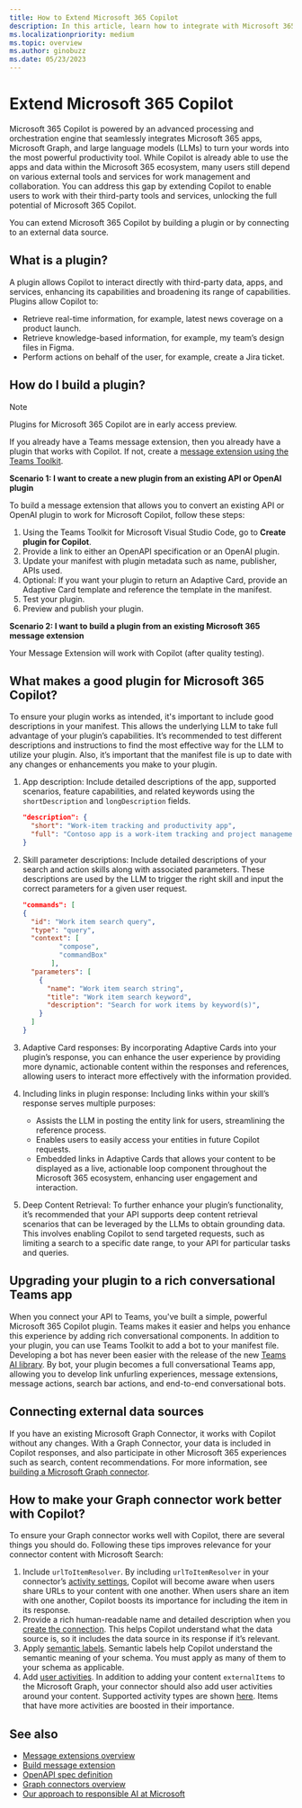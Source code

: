 ```yaml
---
title: How to Extend Microsoft 365 Copilot
description: In this article, learn how to integrate with Microsoft 365 Copilot through message extensions and Graph connectors. 
ms.localizationpriority: medium
ms.topic: overview
ms.author: ginobuzz
ms.date: 05/23/2023 
---
```


# Extend Microsoft 365 Copilot

Microsoft 365 Copilot is powered by an advanced processing and orchestration engine that seamlessly integrates Microsoft 365 apps, Microsoft Graph, and large language models (LLMs) to turn your words into the most powerful productivity tool. While Copilot is already able to use the apps and data within the Microsoft 365 ecosystem, many users still depend on various external tools and services for work management and collaboration. You can address this gap by extending Copilot to enable users to work with their third-party tools and services, unlocking the full potential of Microsoft 365 Copilot.

You can extend Microsoft 365 Copilot by building a plugin or by connecting to an external data source.

## What is a plugin?

A plugin allows Copilot to interact directly with third-party data, apps, and services, enhancing its capabilities and broadening its range of capabilities.
Plugins allow Copilot to:

* Retrieve real-time information, for example, latest news coverage on a product launch.
* Retrieve knowledge-based information, for example, my team’s design files in Figma.
* Perform actions on behalf of the user, for example, create a Jira ticket.

## How do I build a plugin?

> [!NOTE]
> Plugins for Microsoft 365 Copilot are in early access preview.

If you already have a Teams message extension, then you already have a plugin that works with Copilot. If not, create a [message extension using the Teams Toolkit](~/messaging-extensions/what-are-messaging-extensions.md).

**Scenario 1: I want to create a new plugin from an existing API or OpenAI plugin**

To build a message extension that allows you to convert an existing API or OpenAI plugin to work for Microsoft Copilot, follow these steps:

1. Using the Teams Toolkit for Microsoft Visual Studio Code, go to **Create plugin for Copilot**.
2. Provide a link to either an OpenAPI specification or an OpenAI plugin.
3. Update your manifest with plugin metadata such as name, publisher, APIs used.
4. Optional: If you want your plugin to return an Adaptive Card, provide an Adaptive Card template and reference the template in the manifest.
5. Test your plugin.
6. Preview and publish your plugin.

**Scenario 2: I want to build a plugin from an existing Microsoft 365 message extension**

Your Message Extension will work with Copilot (after quality testing).

## What makes a good plugin for Microsoft 365 Copilot?

To ensure your plugin works as intended, it's important to include good descriptions in your manifest. This allows the underlying LLM to take full advantage of your plugin’s capabilities. It’s recommended to test different descriptions and instructions to find the most effective way for the LLM to utilize your plugin. Also, it’s important that the manifest file is up to date with any changes or enhancements you make to your plugin.

1. App description: Include detailed descriptions of the app, supported scenarios, feature capabilities, and related keywords using the `shortDescription` and `longDescription` fields.

   ```json
   "description": { 
     "short": "Work-item tracking and productivity app", 
     "full": "Contoso app is a work-item tracking and project management app that allows teams to create, manage, and track work items. This app helps teams manage projects more efficiently. " 
   } 
   ```

2. Skill parameter descriptions: Include detailed descriptions of your search and action skills along with associated parameters. These descriptions are used by the LLM to trigger the right skill and input the correct parameters for a given user request.

   ```json
   "commands": [
   { 
     "id": "Work item search query", 
     "type": "query", 
     "context": [  
            "compose",  
            "commandBox"  
          ], 
     "parameters": [ 
       { 
         "name": "Work item search string", 
         "title": "Work item search keyword", 
         "description": "Search for work items by keyword(s)", 
       }
     ] 
   } 
   ```

3. Adaptive Card responses: By incorporating Adaptive Cards into your plugin’s response, you can enhance the user experience by providing more dynamic, actionable content within the responses and references, allowing users to interact more effectively with the information provided.

4. Including links in plugin response: Including links within your skill’s response serves multiple purposes:
    * Assists the LLM in posting the entity link for users, streamlining the reference process.
    * Enables users to easily access your entities in future Copilot requests.
    * Embedded links in Adaptive Cards that allows your content to be displayed as a live, actionable loop component throughout the Microsoft 365 ecosystem, enhancing user engagement and interaction.

5. Deep Content Retrieval: To further enhance your plugin’s functionality, it’s recommended that your API supports deep content retrieval scenarios that can be leveraged by the LLMs to obtain grounding data. This involves enabling Copilot to send targeted requests, such as limiting a search to a specific date range, to your API for particular tasks and queries.

## Upgrading your plugin to a rich conversational Teams app  

When you connect your API to Teams, you've built a simple, powerful Microsoft 365 Copilot plugin. Teams makes it easier and helps you enhance this experience by adding rich conversational components. In addition to your plugin, you can use Teams Toolkit to add a bot to your manifest file. Developing a bot has never been easier with the release of the new [Teams AI library](../bots/how-to/Teams%20conversational%20AI/teams-conversation-ai-overview.md). By bot, your plugin becomes a full conversational Teams app, allowing you to develop link unfurling experiences, message extensions, message actions, search bar actions, and end-to-end conversational bots.

## Connecting external data sources

If you have an existing Microsoft Graph Connector, it works with Copilot without any changes. With a Graph Connector, your data is included in Copilot responses, and also participate in other Microsoft 365 experiences such as search, content recommendations. For more information, see [building a Microsoft Graph connector](https://developer.microsoft.com/graph/connectors).

## How to make your Graph connector work better with Copilot?

To ensure your Graph connector works well with Copilot, there are several things you should do. Following these tips improves relevance for your connector content with Microsoft Search:

1. Include `urlToItemResolver`. By including `urlToItemResolver` in your connector’s [activity settings](/graph/connecting-external-content-manage-connections#activity-settings), Copilot will become aware when users share URLs to your content with one another. When users share an item with one another, Copilot boosts its importance for including the item in its response.  
2. Provide a rich human-readable name and detailed description when you [create the connection](/graph/api/externalconnectors-external-post-connections). This helps Copilot understand what the data source is, so it includes the data source in its response if it’s relevant.
3. Apply [semantic labels](/graph/connecting-external-content-manage-schema#semantic-labels). Semantic labels help Copilot understand the semantic meaning of your schema. You must apply as many of them to your schema as applicable.
4. Add [user activities](/graph/api/externalconnectors-externalitem-addactivities). In addition to adding your content `externalItems` to the Microsoft Graph, your connector should also add user activities around your content. Supported activity types are shown [here](/graph/api/resources/externalconnectors-externalactivity). Items that have more activities are boosted in their importance.

## See also

* [Message extensions overview](~/messaging-extensions/what-are-messaging-extensions.md)
* [Build message extension](~/get-started/build-message-extension.md)
* [OpenAPI spec definition](https://spec.openapis.org/oas/v3.1.0)
* [Graph connectors overview](https://developer.microsoft.com/graph/connectors)
* [Our approach to responsible AI at Microsoft](https://www.microsoft.com/ai/our-approach?activetab=pivot1:primaryr5)
